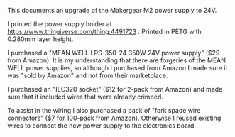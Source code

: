 This documents an upgrade of the Makergear M2 power supply to 24V.

I printed the power supply holder at
https://www.thingiverse.com/thing:4491723 .  Printed in PETG
with 0.280mm layer height.

I purchased a "MEAN WELL LRS-350-24 350W 24V power supply" ($29 from
Amazon).  It is my understanding that there are forgeries of the MEAN
WELL power supplies, so although I purchased from Amazon I made sure
it was "sold by Amazon" and not from their marketplace.

I purchased an "IEC320 socket" ($12 for 2-pack from Amazon) and made
sure that it included wires that were already crimped.

To assist in the wiring I also purchased a pack of "fork spade wire
connectors" ($7 for 100-pack from Amazon).  Otherwise I reused
existing wires to connect the new power supply to the electronics
board.
